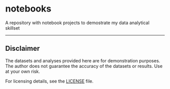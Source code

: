 # notebooks

A repository with notebook projects to demostrate my data analytical skillset

---

## Disclaimer

The datasets and analyses provided here are for demonstration purposes. The author does not guarantee the accuracy of the datasets or results. Use at your own risk.

For licensing details, see the [LICENSE](https://opensource.org/license/mit) file.
